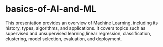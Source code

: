# basics-of-AI-and-ML
This presentation provides an overview of Machine Learning, including its history, types, algorithms, and applications. It covers topics such as supervised and unsupervised learning,linear regression, classification, clustering,  model selection, evaluation, and deployment.
